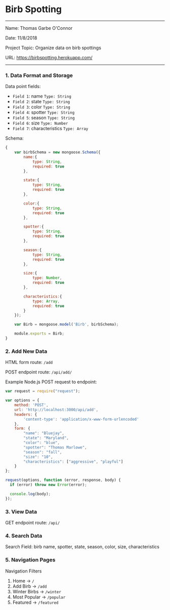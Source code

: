 
# Birb Spotting

---

Name: Thomas Garbe O'Connor

Date: 11/8/2018

Project Topic: Organize data on birb spottings

URL: https://birbspotting.herokuapp.com/

---


### 1. Data Format and Storage

Data point fields:
- `Field 1`: name               `Type: String`
- `Field 2`: state              `Type: String`
- `Field 3`: color              `Type: String`
- `Field 4`: spotter            `Type: String`
- `Field 5`: season             `Type: String`
- `Field 6`: size               `Type: Number`
- `Field 7`: characteristics    `Type: Array`

Schema:
```javascript
{
    var birbSchema = new mongoose.Schema({
        name:{
            type: String,
            required: true
        },

        state:{
            type: String,
            required: true
        },

        color:{
            type: String,
            required: true
        },

        spotter:{
            type: String,
            required: true
        },

        season:{
            type: String,
            required: true
        },

        size:{
            type: Number,
            required: true
        },

        characteristics:{
            type: Array,
            required: true
        }
    });

    var Birb = mongoose.model('Birb', birbSchema);

    module.exports = Birb;
}
```

### 2. Add New Data

HTML form route: `/add`

POST endpoint route: `/api/add/`

Example Node.js POST request to endpoint:
```javascript
var request = require("request");

var options = {
    method: 'POST',
    url: 'http://localhost:3000/api/add',
    headers: {
        'content-type': 'application/x-www-form-urlencoded'
    },
    form: {
        "name": "Bluejay",
        "state": "Maryland",
        "color": "blue",
        "spotter": "Thomas Marlowe",
        "season": "fall",
        "size": "10",
        "characteristics": ["aggressive", "playful"]
    }
};

request(options, function (error, response, body) {
  if (error) throw new Error(error);

  console.log(body);
});
```

### 3. View Data

GET endpoint route: `/api/`

### 4. Search Data

Search Field: birb name, spotter, state, season, color, size, characteristics

### 5. Navigation Pages

Navigation Filters
1. Home ->          `/`
2. Add Birb ->      `/add`
3. Winter Birbs ->  `/winter`
4. Most Popular ->  `/popular`
5. Featured ->      `/featured`
